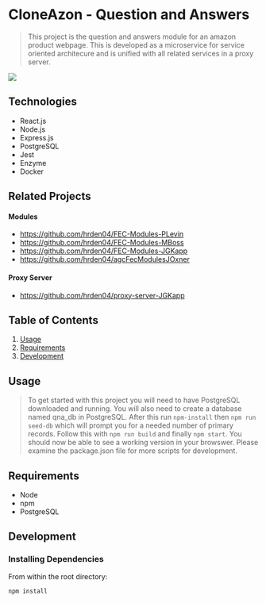 # CloneAzon - Question and Answers

> This project is the question and answers module for an amazon product webpage. This is developed as a microservice for service oriented architecure and is unified with all related services in a proxy server.

![](CloneAzonDemo.gif)

## Technologies
- React.js
- Node.js
- Express.js
- PostgreSQL
- Jest
- Enzyme
- Docker

## Related Projects

  #### Modules
  - https://github.com/hrden04/FEC-Modules-PLevin
  - https://github.com/hrden04/FEC-Modules-MBoss
  - https://github.com/hrden04/FEC-Modules-JGKapp
  - https://github.com/hrden04/agcFecModulesJOxner

  #### Proxy Server
  - https://github.com/hrden04/proxy-server-JGKapp

## Table of Contents

1. [Usage](#Usage)
1. [Requirements](#requirements)
1. [Development](#development)

## Usage

> To get started with this project you will need to have PostgreSQL downloaded and running. You will also need to create a database named qna_db in PostgreSQL. After this run `npm-install` then `npm run seed-db` which will prompt you for a needed number of primary records. Follow this with `npm run build` and finally `npm start`. You should now be able to see a working version in your browswer. Please examine the package.json file for more scripts for development.

## Requirements

- Node
- npm
- PostgreSQL

## Development

### Installing Dependencies

From within the root directory:

`npm install`

